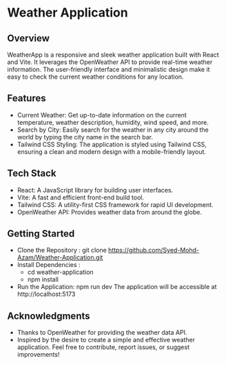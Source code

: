 # Weather Application
## Overview
WeatherApp is a responsive and sleek weather application built with React and Vite. It leverages the OpenWeather API to provide real-time weather information. The user-friendly interface and minimalistic design make it easy to check the current weather conditions for any location.
## Features
- Current Weather: Get up-to-date information on the current temperature, weather description, humidity, wind speed, and more.
- Search by City: Easily search for the weather in any city around the world by typing the city name in the search bar.
- Tailwind CSS Styling: The application is styled using Tailwind CSS, ensuring a clean and modern design with a mobile-friendly layout.
## Tech Stack
- React: A JavaScript library for building user interfaces.
- Vite: A fast and efficient front-end build tool.
- Tailwind CSS: A utility-first CSS framework for rapid UI development.
- OpenWeather API: Provides weather data from around the globe.
## Getting Started
- Clone the Repository :
  git clone https://github.com/Syed-Mohd-Azam/Weather-Application.git
- Install Dependencies :
  - cd weather-application
  - npm install
- Run the Application:
  npm run dev
  The application will be accessible at http://localhost:5173
## Acknowledgments
- Thanks to OpenWeather for providing the weather data API.
- Inspired by the desire to create a simple and effective weather application.
Feel free to contribute, report issues, or suggest improvements!
